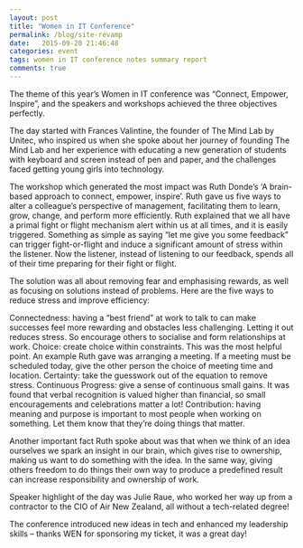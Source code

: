 ```yaml
---
layout: post
title: "Women in IT Conference"
permalink: /blog/site-revamp
date:   2015-09-20 21:46:48
categories: event
tags: women in IT conference notes summary report
comments: true
---
```


The theme of this year’s Women in IT conference was “Connect, Empower, Inspire”, and the speakers and workshops achieved the three objectives perfectly. 

The day started with Frances Valintine, the founder of The Mind Lab by Unitec, who inspired us when she spoke about her journey of founding The Mind Lab and her experience with educating a new generation of students with keyboard and screen instead of pen and paper, and the challenges faced getting young girls into technology.

The workshop which generated the most impact was Ruth Donde’s ‘A brain-based approach to connect, empower, inspire’. Ruth gave us five ways to alter a colleague’s perspective of management, facilitating them to learn, grow, change, and perform more efficiently. Ruth explained that we all have a primal fight or flight mechanism alert within us at all times, and it is easily triggered. Something as simple as saying “let me give you some feedback” can trigger fight-or-flight and induce a significant amount of stress within the listener. Now the listener, instead of listening to our feedback, spends all of their time preparing for their fight or flight.

The solution was all about removing fear and emphasising rewards, as well as focusing on solutions instead of problems. Here are the five ways to reduce stress and improve efficiency:

Connectedness: having a “best friend” at work to talk to can make successes feel more rewarding and obstacles less challenging. Letting it out reduces stress. So encourage others to socialise and form relationships at work.
Choice: create choice within constraints. This was the most helpful point. An example Ruth gave was arranging a meeting. If a meeting must be scheduled today, give the other person the choice of meeting time and location.
Certainty: take the guesswork out of the equation to remove stress.
Continuous Progress: give a sense of continuous small gains. It was found that verbal recognition is valued higher than financial, so small encouragements and celebrations matter a lot!
Contribution: having meaning and purpose is important to most people when working on something. Let them know that they’re doing things that matter.

Another important fact Ruth spoke about was that when we think of an idea ourselves we spark an insight in our brain, which gives rise to ownership, making us want to do something with the idea. In the same way, giving others freedom to do things their own way to produce a predefined result can increase responsibility and ownership of work. 

Speaker highlight of the day was Julie Raue, who worked her way up from a contractor to the CIO of Air New Zealand, all without a tech-related degree!

The conference introduced new ideas in tech and enhanced my leadership skills – thanks WEN for sponsoring my ticket, it was a great day!
